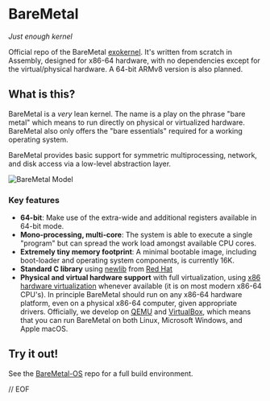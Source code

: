 # BareMetal

_Just enough kernel_

Official repo of the BareMetal [exokernel](http://en.wikipedia.org/wiki/Exokernel). It's written from scratch in Assembly, designed for x86-64 hardware, with no dependencies except for the virtual/physical hardware. A 64-bit ARMv8 version is also planned.


## What is this?

BareMetal is a _very_ lean kernel. The name is a play on the phrase "bare metal" which means to run directly on physical or virtualized hardware. BareMetal also only offers the "bare essentials" required for a working operating system.

BareMetal provides basic support for symmetric multiprocessing, network, and disk access via a low-level abstraction layer.

![BareMetal Model](./doc/BareMetal-Model.png)


### Key features
* **64-bit**: Make use of the extra-wide and additional registers available in 64-bit mode.
* **Mono-processing, multi-core**: The system is able to execute a single "program" but can spread the work load amongst available CPU cores.
* **Extremely tiny memory footprint**: A minimal bootable image, including boot-loader and operating system components, is currently 16K.
* **Standard C library** using [newlib](https://sourceware.org/newlib/) from [Red Hat](http://www.redhat.com/)
* **Physical and virtual hardware support** with full virtualization, using [x86 hardware virtualization](https://en.wikipedia.org/wiki/X86_virtualization) whenever available (it is on most modern x86-64 CPU's). In principle BareMetal should run on any x86-64 hardware platform, even on a physical x86-64 computer, given appropriate drivers. Officially, we develop on [QEMU](http://www.qemu.org) and [VirtualBox](https://www.virtualbox.org), which means that you can run BareMetal on both Linux, Microsoft Windows, and Apple macOS.


## Try it out!

See the [BareMetal-OS](https://github.com/ReturnInfinity/BareMetal-OS) repo for a full build environment.


// EOF
